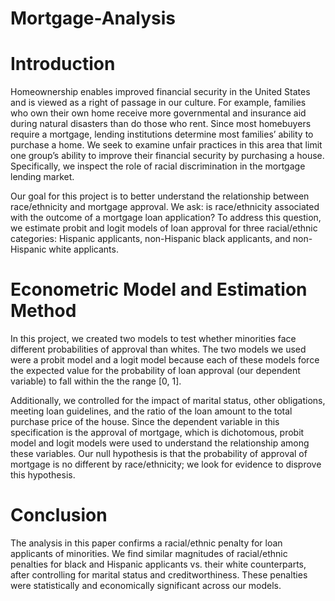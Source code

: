 # Mortgage-Analysis

# Introduction 
	
  Homeownership enables improved financial security in the United States and is viewed as a right of passage in our culture. For example, families who own their own home receive more governmental and insurance aid during natural disasters than do those who rent. Since most homebuyers require a mortgage, lending institutions determine most families’ ability to purchase a home. We seek to examine unfair practices in this area that limit one group’s ability to improve their financial security by purchasing a house. Specifically, we inspect the role of racial discrimination in the mortgage lending market.
  
  Our goal for this project is to better understand the relationship between race/ethnicity and mortgage approval. We ask: is race/ethnicity associated with the outcome of a mortgage loan application? To address this question, we estimate probit and logit models of loan approval for three racial/ethnic categories: Hispanic applicants, non-Hispanic black applicants, and non-Hispanic white applicants. 

# Econometric Model and Estimation Method 
	
  In this project, we created two models to test whether minorities face different probabilities of approval than whites. The two models we used were a probit model and a logit model because each of these models force the expected value for the probability of loan approval (our dependent variable) to fall within the the range [0, 1]. 
  
Additionally, we controlled for the impact of marital status, other obligations, meeting loan guidelines, and the ratio of the loan amount to the total purchase price of the house. Since the dependent variable in this specification is the approval of mortgage, which is dichotomous, probit model and logit models were used to understand the relationship among these variables. Our null hypothesis is that the probability of approval of mortgage is no different by race/ethnicity; we look for evidence to disprove this hypothesis.

# Conclusion
	
  The analysis in this paper confirms a racial/ethnic penalty for loan applicants of minorities. We find similar magnitudes of racial/ethnic penalties for black and Hispanic applicants vs. their white counterparts, after controlling for marital status and creditworthiness. These penalties were statistically and economically significant across our models.
